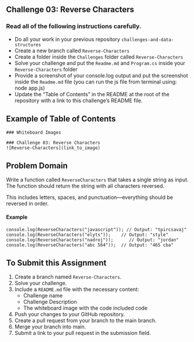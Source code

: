 ## Challenge 03: Reverse Characters

### Read all of the following instructions carefully.

- Do all your work in your previous repository `challenges-and-data-structures`
- Create a new branch called `Reverse-Characters`
- Create a folder inside the `Challenges` folder called `Reverse-Characters`
- Solve your challenge and put the `Readme.md` and `Program.cs` inside your `Reverse-Characters` folder
- Provide a screenshot of your console.log output and put the screenshot inside the `Readme.md` file (you can run the js file from terminal using: node app.js)
- Update the “Table of Contents” in the README at the root of the repository with a link to this challenge’s README file.

## Example of Table of Contents

```
### Whiteboard Images

### Challenge 03: Reverse Characters
![Reverse-Characters](link_to_image)
```

## Problem Domain

Write a function called `ReverseCharacters` that takes a single string as input. The function should return the string with all characters reversed.

This includes letters, spaces, and punctuation—everything should be reversed in order.

#### Example

```
console.log(ReverseCharacters("javascript")); // Output: "tpircsavaj"
console.log(ReverseCharacters("elyts"));    // Output: "style"
console.log(ReverseCharacters("nadroj"));      // Output: "jordan"
console.log(ReverseCharacters("abc 564"));  // Output: "465 cba"
```

## To Submit this Assignment

1. Create a branch named `Reverse-Characters`.
2. Solve your challenge.
3. Include a `README.md` file with the necessary content:
   - Challenge name
   - Challenge Description
   - The whiteboard image with the code included code
4. Push your changes to your GitHub repository.
5. Create a pull request from your branch to the main branch.
6. Merge your branch into main.
7. Submit a link to your pull request in the submission field.
